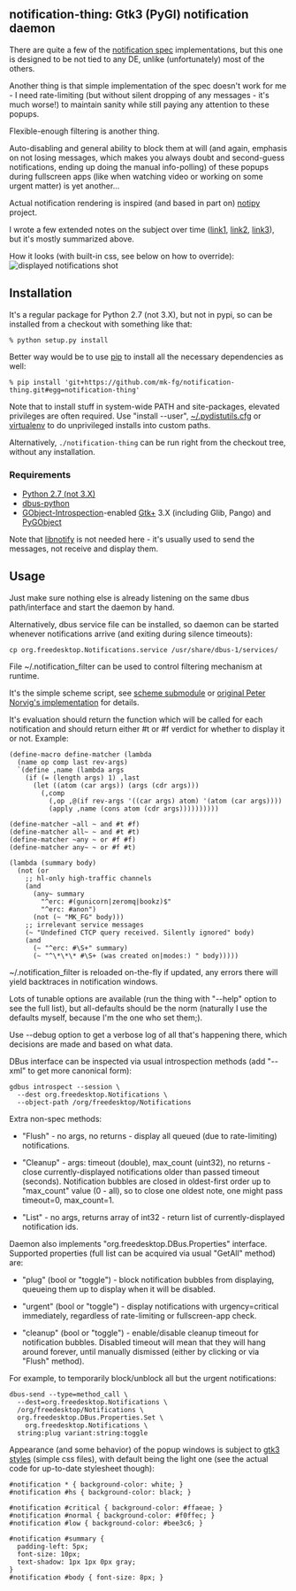 notification-thing: Gtk3 (PyGI) notification daemon
--------------------

There are quite a few of the [notification
spec](http://developer.gnome.org/notification-spec/) implementations, but this
one is designed to be not tied to any DE, unlike (unfortunately) most of the
others.

Another thing is that simple implementation of the spec doesn't work for me - I
need rate-limiting (but without silent dropping of any messages - it's much
worse!) to maintain sanity while still paying any attention to these popups.

Flexible-enough filtering is another thing.

Auto-disabling and general ability to block them at will (and again, emphasis on
not losing messages, which makes you always doubt and second-guess
notifications, ending up doing the manual info-polling) of these popups during
fullscreen apps (like when watching video or working on some urgent matter) is
yet another...

Actual notification rendering is inspired (and based in part on)
[notipy](https://github.com/the-isz/notipy) project.

I wrote a few extended notes on the subject over time
([link1](http://blog.fraggod.net/2010/2/libnotify-notification-daemon-shortcomings-and-my-solution),
[link2](http://blog.fraggod.net/2010/12/Further-improvements-on-notification-daemon),
[link3](http://blog.fraggod.net/2011/8/Notification-daemon-in-python)), but it's
mostly summarized above.

How it looks (with built-in css, see below on how to override):
![displayed notifications
shot](https://freecode.com/screenshots/99/a6/99a6235e6a09da8de7316684be59bccf_medium.png
"A few notifications with a compositing wm (e17). Headers are colored (by
default) by priority.")


Installation
--------------------

It's a regular package for Python 2.7 (not 3.X), but not in pypi, so can be
installed from a checkout with something like that:

	% python setup.py install

Better way would be to use [pip](http://pip-installer.org/) to install all the
necessary dependencies as well:

	% pip install 'git+https://github.com/mk-fg/notification-thing.git#egg=notification-thing'

Note that to install stuff in system-wide PATH and site-packages, elevated
privileges are often required.
Use "install --user",
[~/.pydistutils.cfg](http://docs.python.org/install/index.html#distutils-configuration-files)
or [virtualenv](http://pypi.python.org/pypi/virtualenv) to do unprivileged
installs into custom paths.

Alternatively, `./notification-thing` can be run right from the checkout tree,
without any installation.

### Requirements

* [Python 2.7 (not 3.X)](http://python.org/)
* [dbus-python](http://www.freedesktop.org/wiki/Software/DBusBindings#dbus-python)
* [GObject-Introspection](https://live.gnome.org/GObjectIntrospection/)-enabled
  [Gtk+](http://www.gtk.org/) 3.X (including Glib, Pango) and
  [PyGObject](http://live.gnome.org/PyGObject)

Note that [libnotify](http://developer.gnome.org/libnotify/) is not needed here -
it's usually used to send the messages, not receive and display them.


Usage
--------------------

Just make sure nothing else is already listening on the same dbus path/interface
and start the daemon by hand.

Alternatively, dbus service file can be installed, so daemon can be started
whenever notifications arrive (and exiting during silence timeouts):

	cp org.freedesktop.Notifications.service /usr/share/dbus-1/services/

File ~/.notification_filter can be used to control filtering mechanism at
runtime.

It's the simple scheme script, see [scheme
submodule](https://github.com/mk-fg/notification-thing/blob/master/notification_thing/scheme.py)
or [original Peter Norvig's implementation](http://norvig.com/lispy2.html) for
details.

It's evaluation should return the function which will be called for each
notification and should return either #t or #f verdict for whether to display it
or not. Example:

	(define-macro define-matcher (lambda
	  (name op comp last rev-args)
	  `(define ,name (lambda args
	    (if (= (length args) 1) ,last
	      (let ((atom (car args)) (args (cdr args)))
	        (,comp
	          (,op ,@(if rev-args '((car args) atom) '(atom (car args))))
	          (apply ,name (cons atom (cdr args))))))))))

	(define-matcher ~all ~ and #t #f)
	(define-matcher all~ ~ and #t #t)
	(define-matcher ~any ~ or #f #f)
	(define-matcher any~ ~ or #f #t)

	(lambda (summary body)
	  (not (or
	    ;; hl-only high-traffic channels
	    (and
	      (any~ summary
	        "^erc: #(gunicorn|zeromq|bookz)$"
	        "^erc: #anon")
	      (not (~ "MK_FG" body)))
	    ;; irrelevant service messages
	    (~ "Undefined CTCP query received. Silently ignored" body)
	    (and
	      (~ "^erc: #\S+" summary)
	      (~ "^\*\*\* #\S+ (was created on|modes:) " body)))))

~/.notification_filter is reloaded on-the-fly if updated, any errors there will
yield backtraces in notification windows.

Lots of tunable options are available (run the thing with "--help" option to see
the full list), but all-defaults should be the norm (naturally I use the
defaults myself, because I'm the one who set them;).

Use --debug option to get a verbose log of all that's happening there, which
decisions are made and based on what data.

DBus interface can be inspected via usual introspection methods (add "--xml" to
get more canonical form):

	gdbus introspect --session \
	  --dest org.freedesktop.Notifications \
	  --object-path /org/freedesktop/Notifications

Extra non-spec methods:

 - "Flush" - no args, no returns - display all queued (due to rate-limiting)
   notifications.

 - "Cleanup" - args: timeout (double), max_count (uint32), no returns - close
   currently-displayed notifications older than passed timeout (seconds).
   Notification bubbles are closed in oldest-first order up to "max_count" value
   (0 - all), so to close one oldest note, one might pass timeout=0,
   max_count=1.

 - "List" - no args, returns array of int32 - return list of currently-displayed
   notification ids.

Daemon also implements "org.freedesktop.DBus.Properties" interface.
Supported properties (full list can be acquired via usual "GetAll" method) are:

 - "plug" (bool or "toggle") - block notification bubbles from displaying,
   queueing them up to display when it will be disabled.

 - "urgent" (bool or "toggle") - display notifications with urgency=critical
   immediately, regardless of rate-limiting or fullscreen-app check.

 - "cleanup" (bool or "toggle") - enable/disable cleanup timeout for
   notification bubbles. Disabled timeout will mean that they will hang around
   forever, until manually dismissed (either by clicking or via "Flush" method).

For example, to temporarily block/unblock all but the urgent notifications:

	dbus-send --type=method_call \
	  --dest=org.freedesktop.Notifications \
	  /org/freedesktop/Notifications \
	  org.freedesktop.DBus.Properties.Set \
		org.freedesktop.Notifications \
	  string:plug variant:string:toggle

Appearance (and some behavior) of the popup windows is subject to [gtk3
styles](http://developer.gnome.org/gtk3/unstable/GtkCssProvider.html) (simple css
files), with default being the light one (see the actual code for up-to-date
stylesheet though):

	#notification * { background-color: white; }
	#notification #hs { background-color: black; }

	#notification #critical { background-color: #ffaeae; }
	#notification #normal { background-color: #f0ffec; }
	#notification #low { background-color: #bee3c6; }

	#notification #summary {
	  padding-left: 5px;
	  font-size: 10px;
	  text-shadow: 1px 1px 0px gray;
	}
	#notification #body { font-size: 8px; }
